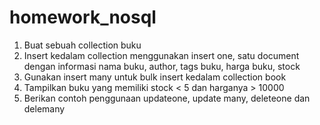 # homework_nosql

1. Buat sebuah collection buku
2. Insert kedalam collection menggunakan insert one, satu document dengan informasi nama buku, author, tags buku, harga buku, stock
3. Gunakan insert many untuk bulk insert kedalam collection book
4. Tampilkan buku yang memiliki stock < 5 dan harganya > 10000
4. Berikan contoh penggunaan updateone, update many, deleteone dan delemany 
